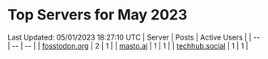 # Top Servers for May 2023
Last Updated: 05/01/2023 18:27:10 UTC
| Server | Posts | Active Users |
| -- | -- | -- |
| [fosstodon.org](https://fosstodon.org/tags/PowerShell) | 2 | 1 |
| [masto.ai](https://masto.ai/tags/PowerShell) | 1 | 1 |
| [techhub.social](https://techhub.social/tags/PowerShell) | 1 | 1 |

